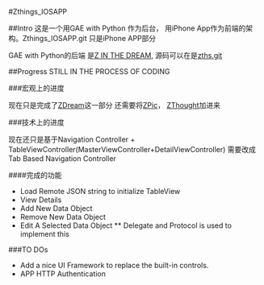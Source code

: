 #Zthings_IOSAPP

##Intro
这是一个用GAE with Python 作为后台， 用iPhone App作为前端的架构。Zthings_IOSAPP.git 只是iPhone APP部分

GAE with Python的后端 是[Z IN THE DREAM](http://zinthedream.appspot.com), 源码可以在是[zths.git](http://github.com/mengfeng/zths.git)

##Progress
STILL IN THE PROCESS OF CODING

###宏观上的进度

现在只是完成了[ZDream](http://zinthedream.appspot.com/zdream)这一部分
还需要将[ZPic](http://zinthedream.appspot.com/zpic)， [ZThought](http://zinthedream.appspot.com/zthought)加进来

###技术上的进度

现在还只是基于Navigation Controller + TableViewController(MasterViewController+DetailViewController)
需要改成Tab Based Navigation Controller 

####完成的功能
* Load Remote JSON string to initialize TableView
* View Details
* Add New Data Object
* Remove New Data Object
* Edit A Selected Data Object
** Delegate and Protocol is used to implement this

###TO DOs

* Add a nice UI Framework to replace the built-in controls.
* APP HTTP Authentication

